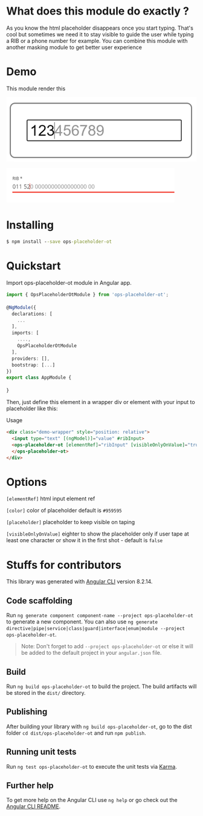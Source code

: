 # What does this module do exactly ?
As you know the html placeholder disappears once you start typing. That's cool but sometimes we need it to stay visible to guide the user while typing a RIB or a phone number for example. You can combine this module with another masking module to get better user experience

# Demo
This module render this

![Module preview](https://github.com/khalid-elabbadi/ops-placeholder-ot/blob/master/docs/preview-1.png?raw=true)

![Module preview](https://github.com/khalid-elabbadi/ops-placeholder-ot/blob/master/docs/preview-2.png?raw=true)

# Installing
```bat
$ npm install --save ops-placeholder-ot
```

# Quickstart

Import ops-placeholder-ot module in Angular app.

```typescript
import { OpsPlaceholderOtModule } from 'ops-placeholder-ot';

@NgModule({
  declarations: [
    ...
  ],
  imports: [
    ....,
    OpsPlaceholderOtModule
  ],
  providers: [],
  bootstrap: [...]
})
export class AppModule {

}
```
Then, just define this element in a wrapper div or element with your input to placeholder like this:

Usage
```html
<div class="demo-wrapper" style="position: relative">
  <input type="text" [(ngModel)]="value" #ribInput>
  <ops-placeholder-ot [elementRef]="ribInput" [visibleOnlyOnValue]="true" placeholder="123456789" >
  </ops-placeholder-ot>
</div>
```

# Options
``[elementRef]`` html input element ref

``[color]`` color of placeholder default is ``#959595``

``[placeholder]`` placeholder to keep visible on taping

``[visibleOnlyOnValue]`` eighter to show the placeholder only if user tape at least one character or show it in the first shot - default is ``false``

# Stuffs for contributors

This library was generated with [Angular CLI](https://github.com/angular/angular-cli) version 8.2.14.

## Code scaffolding

Run `ng generate component component-name --project ops-placeholder-ot` to generate a new component. You can also use `ng generate directive|pipe|service|class|guard|interface|enum|module --project ops-placeholder-ot`.
> Note: Don't forget to add `--project ops-placeholder-ot` or else it will be added to the default project in your `angular.json` file. 

## Build

Run `ng build ops-placeholder-ot` to build the project. The build artifacts will be stored in the `dist/` directory.

## Publishing

After building your library with `ng build ops-placeholder-ot`, go to the dist folder `cd dist/ops-placeholder-ot` and run `npm publish`.

## Running unit tests

Run `ng test ops-placeholder-ot` to execute the unit tests via [Karma](https://karma-runner.github.io).

## Further help

To get more help on the Angular CLI use `ng help` or go check out the [Angular CLI README](https://github.com/angular/angular-cli/blob/master/README.md).
